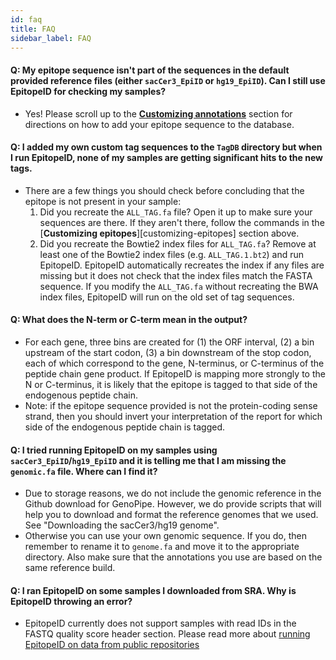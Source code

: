 ```yaml
---
id: faq
title: FAQ
sidebar_label: FAQ
---
```


#### Q: My epitope sequence isn't part of the sequences in the default provided reference files (either `sacCer3_EpiID` or `hg19_EpiID`). Can I still use EpitopeID for checking my samples?
  * Yes! Please scroll up to the [**Customizing annotations**][customize-annotations] section for directions on how to add your epitope sequence to the database.
#### Q: I added my own custom tag sequences to the `TagDB` directory but when I run EpitopeID, none of my samples are getting significant hits to the new tags.
  * There are a few things you should check before concluding that the epitope is not present in your sample:
    1. Did you recreate the `ALL_TAG.fa` file? Open it up to make sure your sequences are there. If they aren't there, follow the commands in the [**Customizing epitopes**][customizing-epitopes] section above.
    2. Did you recreate the Bowtie2 index files for `ALL_TAG.fa`? Remove at least one of the Bowtie2 index files (e.g. `ALL_TAG.1.bt2`) and run EpitopeID. EpitopeID automatically recreates the index if any files are missing but it does not check that the index files match the FASTA sequence. If you modify the `ALL_TAG.fa` without recreating the BWA index files, EpitopeID will run on the old set of tag sequences.
#### Q: What does the N-term or C-term mean in the output?
  * For each gene, three bins are created for (1) the ORF interval, (2) a bin upstream of the start codon, (3) a bin downstream of the stop codon, each of which correspond to the gene, N-terminus, or C-terminus of the peptide chain gene product. If EpitopeID is mapping more strongly to the N or C-terminus, it is likely that the epitope is tagged to that side of the endogenous peptide chain.
  * Note: if the epitope sequence provided is not the protein-coding sense strand, then you should invert your interpretation of the report for which side of the endogenous peptide chain is tagged.
#### Q: I tried running EpitopeID on my samples using `sacCer3_EpiID`/`hg19_EpiID` and it is telling me that I am missing the `genomic.fa` file. Where can I find it?
  * Due to storage reasons, we do not include the genomic reference in the Github download for GenoPipe. However, we do provide scripts that will help you to download and format the reference genomes that we used. See "Downloading the sacCer3/hg19 genome".
  * Otherwise you can use your own genomic sequence. If you do, then remember to rename it to `genome.fa` and move it to the appropriate directory. Also make sure that the annotations you use are based on the same reference build.
#### Q: I ran EpitopeID on some samples I downloaded from SRA. Why is EpitopeID throwing an error?
  * EpitopeID currently does not support samples with read IDs in the FASTQ quality score header section. Please read more about [running EpitopeID on data from public repositories][published-sra]

[ensembl-ftp]:https://useast.ensembl.org/info/data/ftp/index.html
[ucsc-download]:https://hgdownload.soe.ucsc.edu/downloads.html

[published-sra]:/docs/EpitopeID/input#using-published-data-downloaded-from-sra
[download-sacCer3]:/docs/EpitopeID/db/pregenerated#downloading-the-saccer3-genome
[download-hg19]:/docs/EpitopeID/db/pregenerated#downloading-the-hg19-genome
[customize-annotations]:/docs/EpitopeID/db/custom-db#customizing-annotations
[customize-epitopes]:/docs/EpitopeID/custom-db#customizing-epitopes
